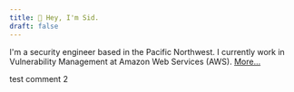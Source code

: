 ```yaml
---
title: 👋 Hey, I'm Sid.
draft: false
---
```


I'm a security engineer based in the Pacific Northwest. I currently work in Vulnerability Management at Amazon Web Services (AWS). [More...](/now)

test comment 2
